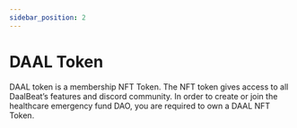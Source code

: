 ```yaml
---
sidebar_position: 2
---
```


# DAAL Token

DAAL token is a membership NFT Token. The NFT token gives access to all DaalBeat’s features and discord community. In order to create or join the healthcare emergency fund DAO, you are required to own a DAAL NFT Token.
